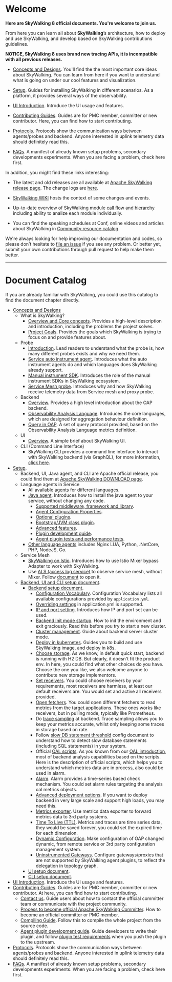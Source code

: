 # Welcome
**Here are SkyWalking 8 official documents. You're welcome to join us.**

From here you can learn all about **SkyWalking**’s architecture, how to deploy and use SkyWalking, and develop based on SkyWalking contributions guidelines.

**NOTICE, SkyWalking 8 uses brand new tracing APIs, it is incompatible with all previous releases.**

- [Concepts and Designs](en/concepts-and-designs/README.md). You'll find the the most important core ideas about SkyWalking. You can learn from here if you want to understand what is going on under our cool features and visualization.

- [Setup](en/setup/README.md). Guides for installing SkyWalking in different scenarios. As a platform, it provides several ways of the observability.

- [UI Introduction](en/ui/README.md). Introduce the UI usage and features. 

- [Contributing Guides](en/guides/README.md). Guides are for PMC member, committer or new contributor. Here, you can find how to start contributing.

- [Protocols](en/protocols/README.md). Protocols show the communication ways between agents/probes and backend. Anyone interested in uplink telemetry data should definitely read this.

- [FAQs](en/FAQ/README.md). A manifest of already known setup problems, secondary developments experiments. When you are facing a problem, check here first.


In addition, you might find these links interesting:

- The latest and old releases are all available at [Apache SkyWalking release page](http://skywalking.apache.org/downloads/). The change logs are [here](../CHANGES.md).

- [SkyWalking WIKI](https://cwiki.apache.org/confluence/display/SKYWALKING/Home) hosts the context of some changes and events.

- Up-to-date overview of SkyWalking module [call flow](https://sourcespy.com/github/skywalking/xx-omcalls-.html) and [hierarchy](https://sourcespy.com/github/skywalking/xx-omhierarchy-.html) including ability to analize each module individually.

- You can find the speaking schedules at Conf, online videos and articles about SkyWalking in [Community resource catalog](https://github.com/OpenSkywalking/Community).

We're always looking for help improving our documentation and codes, so please don’t hesitate to [file an issue](https://github.com/apache/skywalking/issues/new) 
if you see any problem. 
Or better yet, submit your own contributions through pull request to help make them better.

___
# Document Catalog
If you are already familiar with SkyWalking, you could use this catalog to find the document chapter directly.

* [Concepts and Designs](en/concepts-and-designs/README.md)
  * What is SkyWalking?
    * [Overview and Core concepts](en/concepts-and-designs/overview.md). Provides a high-level description and introduction, including the problems the project solves.
    * [Project Goals](en/concepts-and-designs/project-goals.md). Provides the goals which SkyWalking is trying to focus on and provide features about.
  * Probe
    * [Introduction](en/concepts-and-designs/probe-introduction.md). Lead readers to understand what the probe is, how many different probes exists and why we need them.
    * [Service auto instrument agent](en/concepts-and-designs/service-agent.md). Introduces what the auto instrument agents do and which languages does SkyWalking already support. 
    * [Manual instrument SDK](en/concepts-and-designs/manual-sdk.md). Introduces the role of the manual instrument SDKs in SkyWalking ecosystem.
    * [Service Mesh probe](en/concepts-and-designs/service-mesh-probe.md). Introduces why and how SkyWalking receive telemetry data from Service mesh and proxy probe.
  * Backend
    * [Overview](en/concepts-and-designs/backend-overview.md). Provides a high level introduction about the OAP backend.
    * [Observability Analysis Language](en/concepts-and-designs/oal.md). Introduces the core languages, which are designed for aggregation behaviour definition.
    * [Query in OAP](en/protocols/README.md#query-protocol). A set of query protocol provided, based on the Observability Analysis Language metrics definition.
  * UI
    * [Overview](en/concepts-and-designs/ui-overview.md).  A simple brief about SkyWalking UI.
  * CLI (Command Line Interface)
    * SkyWalking CLI provides a command line interface to interact with SkyWalking backend (via GraphQL), for more information, [click here](https://github.com/apache/skywalking-cli).
* [Setup](en/setup/README.md).
  * Backend, UI, Java agent, and CLI are Apache official release, you could find them at [Apache SkyWalking DOWNLOAD page](http://skywalking.apache.org/downloads/).
  * Language agents in Service
    * All available [agents](en/setup/README.md#language-agents-in-service) for different languages.
    * [Java agent](en/setup/service-agent/java-agent/README.md). Introduces how to install the java agent to your service, without changing any code.
      * [Supported middleware, framework and library](en/setup/service-agent/java-agent/Supported-list.md).
      * [Agent Configuration Properties](en/setup/service-agent/java-agent/README.md#table-of-agent-configuration-properties).
      * [Optional plugins](en/setup/service-agent/java-agent/README.md#optional-plugins).
      * [Bootstrap/JVM class plugin](en/setup/service-agent/java-agent/README.md#bootstrap-class-plugins).
      * [Advanced features](en/setup/service-agent/java-agent/README.md#advanced-features).
      * [Plugin development guide](en/setup/service-agent/java-agent/README.md#plugin-development-guide).
      * [Agent plugin tests and performance tests](en/setup/service-agent/java-agent/README.md#test).
    * [Other language agents](en/setup/README.md#language-agents-in-service) includes Nginx LUA, Python, .NetCore, PHP, NodeJS, Go.
  * Service Mesh
    * [SkyWalking on Istio](en/setup/istio/README.md). Introduces how to use Istio Mixer bypass Adapter to work with SkyWalking.
    * Use [ALS (access log service)](https://www.envoyproxy.io/docs/envoy/latest/api-v2/service/accesslog/v2/als.proto) to observe service mesh, without Mixer. Follow [document](en/setup/envoy/als_setting.md) to open it.
  * [Backend, UI and CLI setup document](en/setup/backend/backend-ui-setup.md).
    * [Backend setup document](en/setup/backend/backend-setup.md).
      * [Configuration Vocabulary](en/setup/backend/configuration-vocabulary.md). Configuration Vocabulary lists all available configurations provided by `application.yml`.
      * [Overriding settings](en/setup/backend/backend-setting-override.md) in application.yml is supported.
      * [IP and port setting](en/setup/backend/backend-ip-port.md). Introduces how IP and port set can be used.
      * [Backend init mode startup](en/setup/backend/backend-init-mode.md). How to init the environment and exit graciously. Read this before you try to start a new cluster.
      * [Cluster management](en/setup/backend/backend-cluster.md). Guide about backend server cluster mode.
      * [Deploy in kubernetes](en/setup/backend/backend-k8s.md). Guides you to build and use SkyWalking image, and deploy in k8s.
      * [Choose storage](en/setup/backend/backend-storage.md). As we know, in default quick start, backend is running with H2 DB. But clearly, it doesn't fit the product env. In here, you could find what other choices do you have. Choose the one you like, we also welcome anyone to contribute new storage implementors.
      * [Set receivers](en/setup/backend/backend-receivers.md). You could choose receivers by your requirements, most receivers are harmless, at least our default receivers are. You would set and active all receivers provided.
      * [Open fetchers](en/setup/backend/backend-fetcher.md). You could open different fetchers to read metrics from the target applications. These ones works like receivers, but in pulling mode, typically like Prometheus.
      * Do [trace sampling](en/setup/backend/trace-sampling.md) at backend. Trace sampling allows you to keep your metrics accurate, whilst only keeping some traces in storage based on rate.
      * Follow [slow DB statement threshold](en/setup/backend/slow-db-statement.md) config document to understand how to detect slow database statements (including SQL statements) in your system.
      * Official [OAL scripts](en/guides/backend-oal-scripts.md). As you known from our [OAL introduction](en/concepts-and-designs/oal.md), most of backend analysis capabilities based on the scripts. Here is the description of official scripts, which helps you to understand which metrics data are in process, also could be used in alarm.
      * [Alarm](en/setup/backend/backend-alarm.md). Alarm provides a time-series based check mechanism. You could set alarm rules targeting the analysis oal metrics objects.
      * [Advanced deployment options](en/setup/backend/advanced-deployment.md). If you want to deploy backend in very large scale and support high loads, you may need this.
      * [Metrics exporter](en/setup/backend/metrics-exporter.md). Use metrics data exporter to forward metrics data to 3rd party systems.
      * [Time To Live (TTL)](en/setup/backend/ttl.md). Metrics and traces are time series data, they would be saved forever, you could set the expired time for each dimension.
      * [Dynamic Configuration](en/setup/backend/dynamic-config.md). Make configuration of OAP changed dynamic, from remote service or 3rd party configuration management system.
      * [Uninstrumented Gateways](en/setup/backend/uninstrumented-gateways.md). Configure gateways/proxies that are not supported by SkyWalking agent plugins, to reflect the delegation in topology graph.
    * [UI setup document](en/setup/backend/ui-setup.md).
    * [CLI setup document](https://github.com/apache/skywalking-cli).
* [UI Introduction](en/ui/README.md). Introduce the UI usage and features.
* [Contributing Guides](en/guides/README.md). Guides are for PMC member, committer or new contributor. At here, you can find how to start contributing.
  * [Contact us](en/guides/README.md#contact-us). Guide users about how to contact the official committer team or communicate with the project community.
  * [Process to become official Apache SkyWalking Committer](en/guides/asf/committer.md). How to become an official committer or PMC member.
  * [Compiling Guide](en/guides/How-to-build.md). Follow this to compile the whole project from the source code.
  * [Agent plugin development guide](en/guides/Java-Plugin-Development-Guide.md). Guide developers to write their plugin, and follow [plugin test requirements](en/guides/Plugin-test.md) when you push the plugin to the upstream.
* [Protocols](en/protocols/README.md). Protocols show the communication ways between agents/probes and backend. Anyone interested in uplink telemetry data should definitely read this.
* [FAQs](en/FAQ/README.md). A manifest of already known setup problems, secondary developments experiments. When you are facing a problem, check here first.


